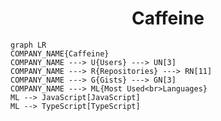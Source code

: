 <h1 align="center">Caffeine</h1>

```mermaid
graph LR
COMPANY_NAME{Caffeine}
COMPANY_NAME ---> U{Users} ---> UN[3]
COMPANY_NAME ---> R{Repositories} ---> RN[11]
COMPANY_NAME ---> G{Gists} ---> GN[3]
COMPANY_NAME ---> ML{Most Used<br>Languages}
ML --> JavaScript[JavaScript]
ML --> TypeScript[TypeScript]
```
